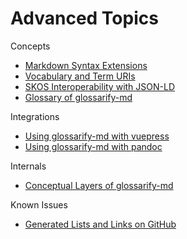 [doc-vocabulary-uris]: ./vocabulary-uris.md
[doc-skos-interop]: ./skos-interop.md
[doc-vuepress]: ./vuepress.md
[doc-syntax-extensions]: ./markdown-syntax-extensions.md
[doc-conceptual-layers]: ./conceptual-layers.md
[doc-lists-on-github]: ./lists-on-github.md
[doc-pandoc]: ./pandoc.md
[doc-glossary]: ./glossary.md
[SKOS]: http://w3.org/skos/
[LD]: https://www.w3.org/standards/semanticweb/ontology
[JSON-LD]: https://json-ld.org
[jsonld]: https://npmjs.com/package/jsonld
[vocabularies]: https://www.w3.org/standards/semanticweb/ontology
[glossarify-md]: https://github.com/about-code/glossarify-md
[OWL]: https://www.w3.org/TR/2012/REC-owl2-overview-20121211/

# Advanced Topics

Concepts
- [Markdown Syntax Extensions][doc-syntax-extensions]
- [Vocabulary and Term URIs][doc-vocabulary-uris]
- [SKOS Interoperability with JSON-LD][doc-skos-interop]
- [Glossary of glossarify-md][doc-glossary]

Integrations
- [Using glossarify-md with vuepress][doc-vuepress]
- [Using glossarify-md with pandoc][doc-pandoc]

Internals

- [Conceptual Layers of glossarify-md][doc-conceptual-layers]

Known Issues

- [Generated Lists and Links on GitHub][doc-lists-on-github]
